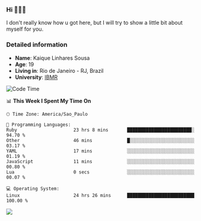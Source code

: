 ### Hi 🙋🏽‍♂️

I don't really know how u got here, but I will try to show a little bit about myself for you.

### Detailed information

* **Name**: Kaique Linhares Sousa
* **Age**: 19
* **Living in**: Rio  de Janeiro - RJ, Brazil
* **University**: [IBMR](https://www.ibmr.br/)

<!--START_SECTION:waka-->
![Code Time](http://img.shields.io/badge/Code%20Time-829%20hrs%2027%20mins-blue)

📊 **This Week I Spent My Time On** 

```text
🕑︎ Time Zone: America/Sao_Paulo

💬 Programming Languages: 
Ruby                     23 hrs 8 mins       ████████████████████████░   94.70 % 
Other                    46 mins             █░░░░░░░░░░░░░░░░░░░░░░░░   03.17 % 
YAML                     17 mins             ░░░░░░░░░░░░░░░░░░░░░░░░░   01.19 % 
JavaScript               11 mins             ░░░░░░░░░░░░░░░░░░░░░░░░░   00.80 % 
Lua                      0 secs              ░░░░░░░░░░░░░░░░░░░░░░░░░   00.07 % 

💻 Operating System: 
Linux                    24 hrs 26 mins      █████████████████████████   100.00 % 
```


<!--END_SECTION:waka-->

<a href="https://www.linkedin.com/in/kaique-linhares-25a840208/"  target="_blank"><img src="https://img.shields.io/badge/-LinkedIn-%230077B5?style=for-the-badge&logo=linkedin&logoColor=white" target="_blank"></a>
